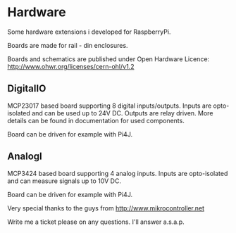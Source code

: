 # Hardware
Some hardware extensions i developed for RaspberryPi.

Boards are made for rail - din enclosures.

Boards and schematics are published under Open Hardware Licence:
http://www.ohwr.org/licenses/cern-ohl/v1.2

DigitalIO
----------
MCP23017 based board supporting 8 digital inputs/outputs.
Inputs are opto-isolated and can be used up to 24V DC.
Outputs are relay driven. More details can be found in
documentation for used components.

Board can be driven for example with Pi4J.

AnalogI
-------
MCP3424 based board supporting 4 analog inputs.
Inputs are opto-isolated and can measure signals up to 10V DC.

Board can be driven for example with Pi4J.


Very special thanks to the guys from http://www.mikrocontroller.net

Write me a ticket please on any questions. I'll answer a.s.a.p.
